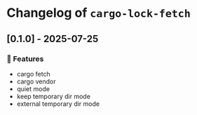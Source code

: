 # Changelog of `cargo-lock-fetch`

## [0.1.0] - 2025-07-25

### 🚀 Features

- cargo fetch
- cargo vendor
- quiet mode
- keep temporary dir mode
- external temporary dir mode

<!-- generated by git-cliff -->
